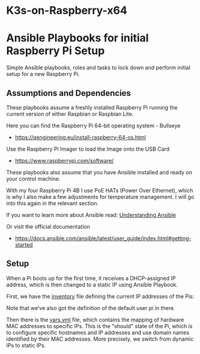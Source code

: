 # K3s-on-Raspberry-x64

<h1>Ansible Playbooks for initial Raspberry Pi Setup</h1>
Simple Ansible playbooks, roles and tasks to lock down and perform initial setup for a new Raspberry Pi.

<h2>Assumptions and Dependencies</h2>
These playbooks assume a freshly installed Raspberry Pi running the current version of either Raspbian or Raspbian Lite.

Here you can find the Raspberry Pi 64-bit operating system - Bullseye
- https://qengineering.eu/install-raspberry-64-os.html

Use the Raspberry Pi Imager to load the Image onto the USB Card
- https://www.raspberrypi.com/software/

These playbooks also assume that you have Ansible installed and ready on your control machine.

With my four Raspberry Pi 4B I use PoE HATs (Power Over Ethernet), which is why I also make a few adjustments for temperature management. I will go into this again in the relevant section. 

If you want to learn more about Ansible read:
[Understanding Ansible](documentation/ansible.md)

Or visit the official documentation
* https://docs.ansible.com/ansible/latest/user_guide/index.html#getting-started

<h2>Setup</h2>
When a Pi boots up for the first time, it receives a DHCP-assigned IP address, which is then changed to a static IP using Ansible Playbook.

First, we have the [inventory](inventory)
file defining the current IP addresses of the Pis:

Note that we’ve also got the definition of the default user pi in there.

Then there is the [vars.yml](role/vars/main.yml) file, which contains the mapping of hardware MAC addresses to specific IPs.
This is the "should" state of the Pi, which is to configure specific hostnames and IP addresses and use domain names identified by their MAC addresses. More precisely, we switch from dynamic IPs to static IPs.

